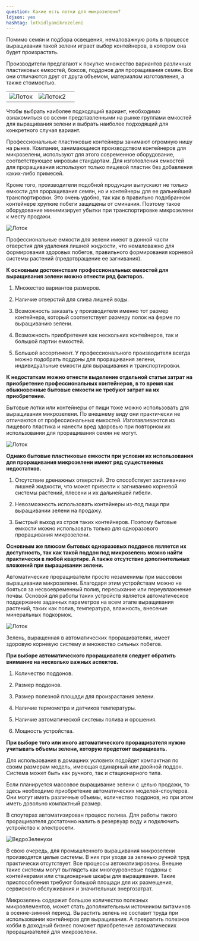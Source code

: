```yaml
---
question: Какие есть лотки для микрозелени?
ldjson: yes 
hashtag: lotkidlyamikrozeleni
---
```


Помимо семян и подбора освещения, немаловажную роль в процессе выращивания такой зелени играет выбор контейнеров, в котором она будет произрастать.

Производители предлагают к покупке множество вариантов различных пластиковых емкостей, боксов, поддонов для проращивания семян. Все они отличаются друг от друга объемом, материалом изготовления, а также стоимостью.

|  |  |  |
| :--    | :-----  | :-----   
|![Лоток](https://github.com/stufently/mikrozelenfaq.ru/blob/main/assets/images/lotok1.jpg?raw=true)|![Лоток2](https://github.com/stufently/mikrozelenfaq.ru/blob/main/assets/images/lotok2.webp?raw=true) 

Чтобы выбрать наиболее подходящий вариант, необходимо ознакомиться со всеми представленными на рынке группами емкостей для выращивания зелени и выбрать наиболее подходящий для конкретного случая вариант.

Профессиональные пластиковые контейнеры занимают огромную нишу на рынке. Компании, занимающиеся производством контейнеров для микрозелени, используют для этого современное оборудование, соответствующее мировым стандартам. Для изготовления емкостей для проращивания используют только пищевой пластик без добавления каких-либо примесей.

Кроме того, производители подобной продукции выпускают не только емкости для проращивания семян, но и контейнеры для ее дальнейшей транспортировки. Это очень удобно, так как в правильно подобранном контейнере хрупкие побеги защищены от сминания. Поэтому такое оборудование минимизирует убытки при транспортировке микрозелени к месту продажи.

![Лоток](https://mikrozelenfaq.ru/assets/images/lotokdlymk.jpg)

Профессиональные емкости для зелени имеют в донной части отверстия для удаления лишней жидкости, что немаловажно для формирования здоровых побегов, правильного формирования корневой системы растений (предотвращение ее загнивания).

**К основным достоинствам профессиональных емкостей для выращивания зелени можно отнести ряд факторов.**

1. Множество вариантов размеров.

2. Наличие отверстий для слива лишней воды.

3. Возможность заказать у производителя именно тот размер контейнера, который соответствует размеру полок на ферме по выращиванию зелени.

4. Возможность приобретения как нескольких контейнеров, так и большой партии емкостей.

5. Большой ассортимент. У профессионального производителя всегда можно подобрать поддоны для проращивания зелени, индивидуальные емкости для выращивания и транспортировки.

**К недостаткам можно отнести выделение отдельной статьи затрат на приобретение профессиональных контейнеров, в то время как обыкновенные бытовые емкости не требуют затрат на их приобретение.**

Бытовые лотки или контейнеры от пищи тоже можно использовать для выращивания микрозелени. По внешнему виду они практически не отличаются от профессиональных емкостей. Изготавливаются из пищевого пластика и нанести вред здоровью при повторном их использовании для проращивания семян не могут.

![Лоток](https://mikrozelenfaq.ru/assets/images/lotokkok.jpg)

**Однако бытовые пластиковые емкости при условии их использования для проращивания микрозелени имеют ряд существенных недостатков.**

1. Отсутствие дренажных отверстий. Это способствует застаиванию лишней жидкости, что может привести к загниванию корневой системы растений, плесени и их дальнейшей гибели.

2. Невозможность использовать контейнеры из-под пищи при выращивании зелени на продажу.

3. Быстрый выход из строя таких контейнеров. Поэтому бытовые емкости можно использовать только для одноразового проращивания микрозелени.

**Основным же плюсом бытовых одноразовых поддонов является их доступность, так как такой поддон под микрозелень можно найти практически в любой квартире. А также отсутствие дополнительных вложений при выращивании зелени.**

Автоматические проращиватели просто незаменимы при массовом выращивании микрозелени. Благодаря этим устройствам можно не бояться за несвоевременный полив, пересыхание или переувлажнение почвы. Основой для работы таких устройств является автоматическое поддержание заданных параметров на всем этапе выращивания растений, таких как полив, температура, влажность, внесение минеральных подкормок.

![Лоток](https://mikrozelenfaq.ru/assets/images/lotokkrasiviy.jpg)

Зелень, выращенная в автоматических проращивателях, имеет здоровую корневую систему и множество сильных побегов.

**При выборе автоматического проращивателя следует обратить внимание на несколько важных аспектов.**

1. Количество поддонов.

2. Размер поддонов.

3. Размер полезной площади для произрастания зелени.

4. Наличие термометра и датчиков температуры.

5. Наличие автоматической системы полива и орошения.

6. Мощность устройства.

**При выборе того или иного автоматического проращивателя нужно учитывать объемы зелени, которую предстоит выращивать.**

Для использования в домашних условиях подойдет компактная по своим размерам модель, имеющая одинарный или двойной поддон. Система может быть как ручного, так и стационарного типа.

Если планируется массовое выращивание зелени с целью продажи, то здесь необходимо приобретение автоматических моделей-споутеров. Они могут иметь различные объемы, количество поддонов, но при этом иметь довольно компактный размер.

В споутерах автоматизирован процесс полива. Для работы такого проращивателя достаточно налить в резервуар воду и подключить устройство к электросети.

![ВедроЗеленухи](https://mikrozelenfaq.ru/assets/images/zelenmk.jpg)

В свою очередь, для промышленного выращивания микрозелени производятся целые системы. В них при уходе за зеленью ручной труд практически отсутствует. Все процессы автоматизированы. Внешне такие системы могут выглядеть как многоуровневые поддоны с контейнерами или стационарные шкафы для выращивания. Такие приспособления требуют большой площади для их размещения, сервисного обслуживания и значительных энергозатрат.

Микрозелень содержит большое количество полезных микроэлементов, может стать дополнительным источником витаминов в осенне-зимний период. Вырастить зелень не составит труда при использовании контейнеров для выращивания. А превратить полезное хобби в доходный бизнес поможет приобретение автоматических проращивателей для микрозелени.



